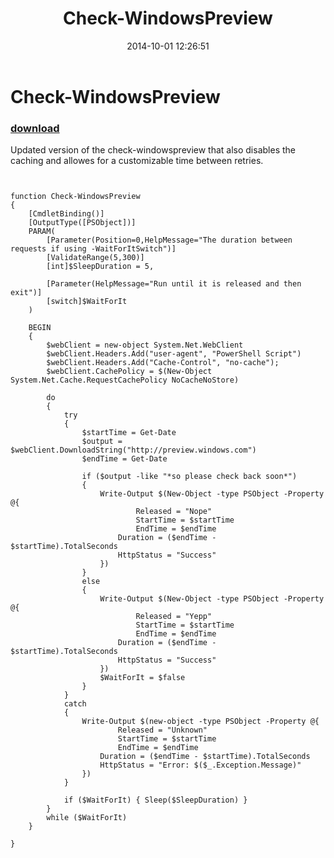 ﻿---
pid:            5475
poster:         Daniel Sorlov
title:          Check-WindowsPreview
date:           2014-10-01 12:26:51
format:         posh
parent:         0
parent:         0

---

# Check-WindowsPreview

### [download](5475.ps1)

Updated version of the check-windowspreview that also disables the caching and allowes for a customizable time between retries.

```posh


function Check-WindowsPreview
{
	[CmdletBinding()]
	[OutputType([PSObject])]
	PARAM(
		[Parameter(Position=0,HelpMessage="The duration between requests if using -WaitForItSwitch")]
		[ValidateRange(5,300)]
		[int]$SleepDuration = 5,

		[Parameter(HelpMessage="Run until it is released and then exit")]
		[switch]$WaitForIt
	)

	BEGIN
	{
		$webClient = new-object System.Net.WebClient
		$webClient.Headers.Add("user-agent", "PowerShell Script")
		$webClient.Headers.Add("Cache-Control", "no-cache");
		$webClient.CachePolicy = $(New-Object System.Net.Cache.RequestCachePolicy NoCacheNoStore)

		do
		{
			try
			{
 				$startTime = Get-Date
 				$output = $webClient.DownloadString("http://preview.windows.com")
 				$endTime = Get-Date

	 			if ($output -like "*so please check back soon*")
				{
					Write-Output $(New-Object -type PSObject -Property @{
     						Released = "Nope"
     						StartTime = $startTime
     						EndTime = $endTime
						Duration = ($endTime - $startTime).TotalSeconds
						HttpStatus = "Success"
					})
				}
				else
				{
					Write-Output $(New-Object -type PSObject -Property @{
     						Released = "Yepp"
     						StartTime = $startTime
     						EndTime = $endTime
						Duration = ($endTime - $startTime).TotalSeconds
						HttpStatus = "Success"
					})
					$WaitForIt = $false
				}
			}
			catch
			{
				Write-Output $(new-object -type PSObject -Property @{
     					Released = "Unknown"
     					StartTime = $startTime
     					EndTime = $endTime
					Duration = ($endTime - $startTime).TotalSeconds
					HttpStatus = "Error: $($_.Exception.Message)"
				})
			}

 			if ($WaitForIt) { Sleep($SleepDuration) }
		}
		while ($WaitForIt)
	}

}
```
